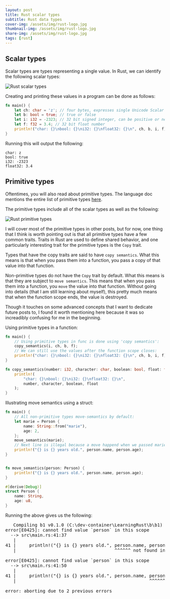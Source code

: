 ```yaml
---
layout: post
title: Rust scalar types
subtitle: Rust data types
cover-img: /assets/img/rust-logo.jpg
thumbnail-img: /assets/img/rust-logo.jpg
share-img: /assets/img/rust-logo.jpg
tags: [rust]
---
```


## Scalar types

Scalar types are types representing a single value. In Rust, we can identify the following scalar types:

![Rust scalar types](/learn/img/rust_scalar_types.png "Rust scalar types")  


Creating and printing these values in a program can be done as follows:

```rust
fn main() {
    let ch: char = 'z'; // four bytes, expresses single Unicode Scalar Value
    let b: bool = true; // true or false
    let i: i32 = -2323; // 32 bit signed integer, can be positive or negative
    let f: f32 = 3.4; // 32 bit float number
    println!("char: {}\nbool: {}\ni32: {}\nfloat32: {}\n", ch, b, i, f);
}
```

Running this will output the  following:

```
char: z
bool: true
i32: -2323
float32: 3.4
```

## Primitive types

Oftentimes, you will also read about primitive types. The language doc mentions the entire list of primitive types [here](https://doc.rust-lang.org/std/index.html#primitives). 

The primitive types include all of the scalar types as well as the following:

![Rust primitive types](/learn/img/rust_primitive_types.png "Rust primitive types")

I will cover most of the primitive types in other posts, but for now, one thing that I think is worth pointing out is that all primitive types have a few common traits. Traits in Rust are used to define shared behavior, and one particularly interesting trait for the primitive types is the `Copy` trait.

Types that have the copy traits are said to have `copy semantics`. What this means is that when you pass them into a function, you pass a copy of that value into that function.

Non-primitive types do not have the `Copy` trait by default. What this means is that they are subject to `move semantics`. This means that when you pass them into a function, you `move` the value into that function. Without going into details (that I am still learning about myself), this pretty much means that when the function scope ends, the value is destroyed.

Though it touches on some advanced concepts that I want to dedicate future posts to, I found it worth mentioning here because it was so increadibly confusing for me in the beginning. 

Using primitive types in a function:

```rust
fn main() {
    // Using primitive types in func is done using 'copy semantics':
    copy_semantics(i, ch, b, f);
    // We can still use the values after the function scope closes:
    println!("char: {}\nbool: {}\ni32: {}\nfloat32: {}\n", ch, b, i, f);
}

fn copy_semantics(number: i32, character: char, boolean: bool, float: f32) {
    println!(
        "char: {}\nbool: {}\ni32: {}\nfloat32: {}\n",
        number, character, boolean, float
    );
} 
```


Illustrating move semantics using a struct:

```rust
fn main() {
    // All non-primitive types move-semantics by default:
    let marie = Person {
        name: String::from("marie"),
        age: 2,
    };
    move_semantics(marie);
    // Next line is illegal because a move happend when we passed marie to a function:
    println!("{} is {} years old.", person.name, person.age);
}


fn move_semantics(person: Person) {
    println!("{} is {} years old.", person.name, person.age);
}

#[derive(Debug)]
struct Person {
    name: String,
    age: u8,
}
```


Running the above gives us the following:

<pre>
   Compiling b1 v0.1.0 (C:\dev-container\LearningRust\b\b1)
error[E0425]: cannot find value `person` in this scope
  --> src\main.rs:41:37
   |
41 |     println!("{} is {} years old.", person.name, person.age);
   |                                     ^^^^^^ not found in this scope

error[E0425]: cannot find value `person` in this scope
  --> src\main.rs:41:50
   |
41 |     println!("{} is {} years old.", person.name, person.age);
   |                                                  ^^^^^^ not found in this scope

error: aborting due to 2 previous errors
</pre>